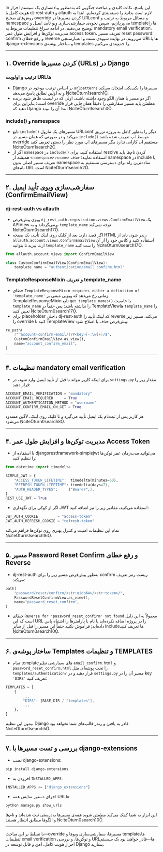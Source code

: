 In این پاسخ، نکات کلیدی و مباحث جنگویی که به‌منظور پیاده‌سازی یک سیستم احراز هویت کامل با dj-rest-auth و allauth لازم است بدانید را دسته‌بندی کرده‌ایم. ابتدا به روش‌های صحیح override کردن مسیرها در URLconf و مسائل مربوط به ترتیب و namespace می‌پردازیم، سپس نحوه‌ی سفارشی‌سازی ویو تأیید ایمیل و templateها را توضیح می‌دهیم. در ادامه سراغ تنظیمات مربوط به mandatory email verification، مدیریت توکن‌ها و افزایش طول عمر access token، تعریف مسیر reset password confirm و رفع خطای reverse می‌رویم. در نهایت شیوه‌ی تست و اعتبارسنجی URLها با django-extensions و ساختار پوشه‌ی templates را جمع‌بندی می‌کنیم.

---

## ۱. Override کردن مسیرها (URLs) در Django

### ترتیب و اولویت URLها  
- Django بر اساس ترتیب موجود در `urlpatterns` مسیرها را یکی‌یکی امتحان می‌کند و به اولین تطابق پاسخ می‌دهد citeturn1search1.  
- اگر دو مسیر با همان الگو وجود داشته باشند، اولی که در لیست ظاهر شود برنده است؛ بنابراین برای override مطمئن باید مسیر سفارشی را دقیقاً همان‌جایی قرار دهید که Django ابتدا آن را ببیند citeturn1search0.

### include() و namespace  
- تابع `include()` مسیرهای یک ماژول URLconf دیگر را به‌طور کامل به پروژه تزریق می‌کند و در صورتی که همان مسیر در `include()` توسط اپ تعریف شده باشد، override مستقیم آن کارایی ندارد مگر مسیرهای اپ مورد نظر را دستی تعریف کنید citeturn1search2.  
- اگر از `namespace` در `include()` استفاده کنید، برای resolve کردن نام‌ها باید همیشه از `<namespace>:<name>` استفاده نمایید؛ حذف namespace در include یا تعریف مسیر اصلی بدون namespace ساده‌ترین راه برای دسترسی مستقیم به نام‌های URL است citeturn1search2.

---

## ۲. سفارشی‌سازی ویوی تأیید ایمیل (ConfirmEmailView)

### dj-rest-auth vs allauth  
- ویوی پیش‌فرض `dj_rest_auth.registration.views.ConfirmEmailView` یک APIView برمی‌گرداند و به `template_name` توجه نمی‌کند citeturn0search17.  
- اگر قصد دارید بعد از کلیک روی لینک تأیید، یک صفحه HTML رندر شود، باید از `allauth.account.views.ConfirmEmailView` استفاده کنید و کلاس خود را از آن ارث ببرید تا بتوانید `template_name` را ست کنید citeturn0search17.

```python
from allauth.account.views import ConfirmEmailView

class CustomConfirmEmailView(ConfirmEmailView):
    template_name = "authentication/email_confirm.html"
```

### TemplateResponseMixin و تعریف template_name  
- خطای `TemplateResponseMixin requires either a definition of 'template_name'` زمانی رخ می‌دهد که ویویی مبتنی بر TemplateResponseMixin تابع `get_template_names()` یا خاصیت `template_name` را نداشته باشد; پس حتماً در TemplateViewها `template_name` را تعیین کنید citeturn0search17.  
- برای placeholder داخلی dj-rest-auth که لینک تأیید را reverse می‌کند، مسیر زیر را override کنید تا TemplateView پیش‌فرض حذف یا اصلاح شود:

```python
re_path(
    r"^account-confirm-email/(?P<key>[-:\w]+)/$",
    CustomConfirmEmailView.as_view(),
    name="account_confirm_email",
)
```

---

## ۳. تنظیمات mandatory email verification

- برای اینکه کاربر نتواند تا قبل از تأیید ایمیل وارد شود، در `settings.py` مقدار زیر را قرار دهید:

```python
ACCOUNT_EMAIL_VERIFICATION = "mandatory"
ACCOUNT_EMAIL_REQUIRED     = True
ACCOUNT_AUTHENTICATION_METHOD = "username"
ACCOUNT_CONFIRM_EMAIL_ON_GET = True
```
هر کاربر پس از ثبت‌نام یک ایمیل تأیید می‌گیرد و تا کلیک روی لینک، لاگین مسدود می‌شود citeturn0search8.

---

## ۴. مدیریت توکن‌ها و افزایش طول عمر Access Token

- با استفاده از djangorestframework-simplejwt می‌توانید مدت‌زمان عمر توکن‌ها را تنظیم کنید:

```python
from datetime import timedelta

SIMPLE_JWT = {
    "ACCESS_TOKEN_LIFETIME":  timedelta(minutes=60),
    "REFRESH_TOKEN_LIFETIME": timedelta(days=7),
    "AUTH_HEADER_TYPES":     ("Bearer",),
}
REST_USE_JWT = True
```
- اگر از کوکی برای نگهداری JWT استفاده می‌کنید، مقادیر زیر را نیز اضافه کنید:

```python
JWT_AUTH_COOKIE         = "access-token"
JWT_AUTH_REFRESH_COOKIE = "refresh-token"
```
تمام این تنظیمات امنیت و کنترل بهتری روی توکن‌ها فراهم می‌کند citeturn0search16.

---

## ۵. مسیر Password Reset Confirm و رفع خطای Reverse

- dj-rest-auth به‌طور پیش‌فرض مسیر زیر را برای confirm ریست رمز تعریف می‌کند:

```python
path(
    "password/reset/confirm/<str:uidb64>/<str:token>/",
    PasswordResetConfirmView.as_view(),
    name="password_reset_confirm",
)
```
- خطای `Reverse for 'password_reset_confirm' not found` معمولاً به این دلیل است که این URL را در پروژه اضافه نکرده‌اید یا نام یا پارامترها را اشتباه پاس داده‌اید; فراموش نکنید حتماً این مسیر را قبل از سایر includeها تعریف کنید citeturn0search10.

---

## ۶. ساختار پوشه‌ی Templates و تنظیمات TEMPLATES

- تمام templateهای سفارشی نظیر `email_confirm.html` و `password_reset_confirm.html` را تحت پوشه‌ای مثل `templates/authentication/` قرار دهید و در `settings.py` مسیر آن را در key `'DIRS'` تعریف کنید:

```python
TEMPLATES = [
    {
        ...
        "DIRS": [BASE_DIR / "templates"],
        ...
    },
]
```
بدون این تنظیم، Django قادر به یافتن و رندر قالب‌های شما نخواهد بود citeturn0search5.

---

## ۷. بررسی و تست مسیرها با django-extensions

- نصب django-extensions:

```bash
pip install django-extensions
```
- افزودن به `INSTALLED_APPS`:

```python
INSTALLED_APPS += ["django_extensions"]
```
- اجرای دستور نمایش همه URLها:

```bash
python manage.py show_urls
```
این ابزار به شما کمک می‌کند مطمئن شوید همه‌ی مسیرها به‌درستی ثبت شده‌اند و نام‌ها و الگوها مطابق انتظار هستند citeturn0search10.

---

با تسلط بر این مباحث—override مسیرها، سفارشی‌سازی ویوها و templateها، تنظیمات email verification و توکن‌ها، و بررسی URLها—قادر خواهید بود یک سیستم احراز هویت کامل، امن و قابل توسعه در Django بسازید.